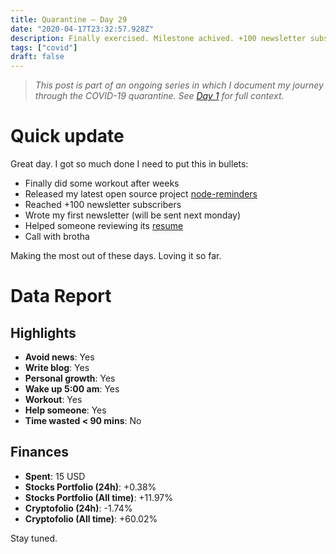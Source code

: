 ```yaml
---
title: Quarantine — Day 29
date: "2020-04-17T23:32:57.928Z"
description: Finally exercised. Milestone achived. +100 newsletter subscribers. 
tags: ["covid"]
draft: false
---
```


> *This post is part of an ongoing series in which I document my journey through the COVID-19 quarantine. See [Day 1](/quarantine/quarantine-day-1) for full context.*

<div class="divider"></div>

# Quick update

Great day. I got so much done I need to put this in bullets:

- Finally did some workout after weeks 
- Released my latest open source project [node-reminders](https://github.com/caroso1222/node-reminders)
- Reached +100 newsletter subscribers 
- Wrote my first newsletter (will be sent next monday)
- Helped someone reviewing its [resume](/resume-review/henry/)
- Call with brotha

Making the most out of these days. Loving it so far.

<div class="divider"></div>

# Data Report

## Highlights

* **Avoid news**: Yes
* **Write blog**: Yes
* **Personal growth**: Yes
* **Wake up 5:00 am**: Yes
* **Workout**: Yes
* **Help someone**: Yes
* **Time wasted < 90 mins**: No

## Finances

* **Spent**: 15 USD
* **Stocks Portfolio (24h)**: +0.38%
* **Stocks Portfolio (All time)**: +11.97%
* **Cryptofolio (24h)**: -1.74%
* **Cryptofolio (All time)**: +60.02%

<div class="divider"></div>

Stay tuned.
